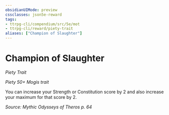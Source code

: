 ```yaml
---
obsidianUIMode: preview
cssclasses: json5e-reward
tags:
- ttrpg-cli/compendium/src/5e/mot
- ttrpg-cli/reward/piety-trait
aliases: ["Champion of Slaughter"]
---
```

# Champion of Slaughter
*Piety Trait*  

*Piety 50+ Mogis trait*

You can increase your Strength or Constitution score by 2 and also increase your maximum for that score by 2.

*Source: Mythic Odysseys of Theros p. 64*